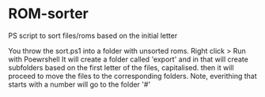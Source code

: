 # ROM-sorter
PS script to sort files/roms based on the initial letter

You throw the sort.ps1 into a folder with unsorted roms.
Right click > Run with Poewrshell
It will create a folder called 'export' and in that will create subfolders based on the first letter of the files, capitalised.
then it will proceed to move the files to the corresponding folders.
Note, everithing that starts with a number will go to the folder '#'
